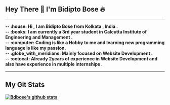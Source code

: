 <!-- @format -->

## Hey There :wave: I'm Bidipto Bose :fire:

<hr>
<b>
-- :house: Hi , I am Bidipto Bose from Kolkata , India . <br>
-- :books: I am currently a 3rd year student in Calcutta Institute of Engineering and Management . <br>
--  :computer: Coding is like a Hobby to me and learning new programming language is like my passion. <br>
-- :globe_with_meridians: Mainly focused on Website Development .<br>
-- :octocat: Already 2years of experience in Website Development and also have experience in multiple internships .
<b>
<hr>

## My Git Stats

[![Bdbose's github stats](https://github-readme-stats.vercel.app/api?username=bdbose)](https://github.com/bdbose/github-readme-stats)

